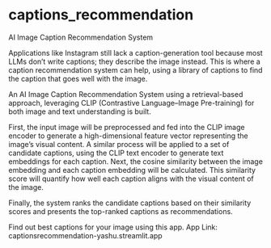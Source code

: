 # captions_recommendation
AI Image Caption Recommendation System

Applications like Instagram still lack a caption-generation tool because most LLMs don’t write captions; they describe the image instead. This is where a caption recommendation system can help, using a library of captions to find the caption that goes well with the image. 

An AI Image Caption Recommendation System using a retrieval-based approach, leveraging CLIP (Contrastive Language–Image Pre-training) for both image and text understanding is built.

First, the input image will be preprocessed and fed into the CLIP image encoder to generate a high-dimensional feature vector representing the image’s visual content. A similar process will be applied to a set of candidate captions, using the CLIP text encoder to generate text embeddings for each caption. Next, the cosine similarity between the image embedding and each caption embedding will be calculated. This similarity score will quantify how well each caption aligns with the visual content of the image.

Finally, the system ranks the candidate captions based on their similarity scores and presents the top-ranked captions as recommendations.

Find out best captions for your image using this app.
App Link: captionsrecommendation-yashu.streamlit.app
